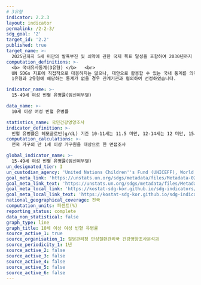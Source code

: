 ```yaml
---
# 3유형
indicator: 2.2.3
layout: indicator
permalink: /2-2-3/
sdg_goal: '2'
target_id: '2.2'
published: true
target_name: >-
  2025년까지 5세 미만의 발육부진 및 쇠약에 관한 국제 목표 달성을 포함하여 2030년까지 모든 형태의 영양 부족을 종식시키고 여성 청소년, 임산부, 수유여성 및 노년층의 영양상태 개선
computation_definitions: >-
  <b> 국내유사통계(3유형) </b>   <br>
  UN SDGs 지표에 직접적으로 대응하지는 않으나, 대안으로 활용할 수 있는 국내 통계를 의미합니다.    <br> 
  1유형과 2유형에 해당하는 통계가 없을 경우 관계기관과 협의하여 선정하였습니다.  

indicator_name: >-
  15-49세 여성 빈혈 유병률(임신여부별)

data_name: >-
  10세 이상 여성 빈혈 유병률

statistics_name: 국민건강영양조사
indicator_definition: >-
  빈혈 유병률은 헤모글로빈(g/dL) 기준 10-11세는 11.5 미만, 12-14세는 12 미만, 15세 이상 비임신 여성은 12 미만, 15세 이상 임신 여성은 11 미만인 경우임
computation_calculations: >-
  전국 가구의 만 1세 이상 가구원을 대상으로 한 면접조사

global_indicator_name: >-
  15-49세 여성 빈혈 유병률(임신여부별)
un_designated_tier: I
un_custodian_agency: 'United Nations Children''s Fund (UNICEFF), World Health Organisation (WHO)'
goal_meta_link: 'https://unstats.un.org/sdgs/metadata/files/Metadata-02-02-03.pdf'
goal_meta_link_text: 'https://unstats.un.org/sdgs/metadata/files/Metadata-02-02-03.pdf'
goal_meta_local_link: 'https://kostat-sdg-kor.github.io/sdg-indicators/public/data/Metadata-02-02-03_KOR.pdf'
goal_meta_local_link_text: 'https://kostat-sdg-kor.github.io/sdg-indicators/public/data/Metadata-02-02-03_KOR.pdf'
national_geographical_coverage: 전국
computation_units: 퍼센트(%)
reporting_status: complete
data_non_statistical: false
graph_type: line
graph_title: 10세 이상 여성 빈혈 유병률
source_active_1: true
source_organisation_1: 질병관리청 만성질환관리국 건강영양조사분석과
source_periodicity_1: 1년
source_active_2: false
source_active_3: false
source_active_4: false
source_active_5: false
source_active_6: false
---
```


